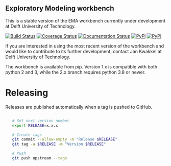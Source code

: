 ## Exploratory Modeling workbench
This is a stable version of the EMA workbench currently under 
development at Delft University of Technology.

[![Build Status](https://github.com/quaquel/EMAworkbench/actions/workflows/ci.yml/badge.svg?branch=2.1-inprogress)](https://github.com/quaquel/EMAworkbench/actions)
[![Coverage Status](https://coveralls.io/repos/github/quaquel/EMAworkbench/badge.svg?branch=2.1-inprogress)](https://coveralls.io/github/quaquel/EMAworkbench?branch=2.1-inprogress)
[![Documentation Status](https://readthedocs.org/projects/emaworkbench/badge/?version=latest)](http://emaworkbench.readthedocs.org/en/latest/?badge=master)
[![PyPi](https://img.shields.io/pypi/v/ema_workbench.svg)](https://pypi.python.org/pypi/ema_workbench)
[![PyPi](https://img.shields.io/pypi/dm/ema_workbench.svg)](https://pypi.python.org/pypi/ema_workbench)

If you are interested in using the most recent version of the workbench  and
would like to contribute to its further development, contact Jan Kwakkel at 
Delft University of Technology.  

The workbench is available from pip. Version 1.x is compatible with both
python 2 and 3, while the 2.x branch requires python 3.8 or newer.


# Releasing

Releases are published automatically when a tag is pushed to GitHub.

```bash

   # Set next version number
   export RELEASE=x.x.x

   # Create tags
   git commit --allow-empty -m "Release $RELEASE"
   git tag -a $RELEASE -m "Version $RELEASE"

   # Push
   git push upstream --tags
```